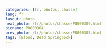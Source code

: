 ```yaml
---
categories: [fr, photos, chasse]
lang: fr
layout: photo
next_photo: /fr/photos/chasse/P0000309.html
picname: P0000304
prev_photo: /fr/photos/chasse/P0000305.html
tags: [Blood, Dead Springbock]
---
```

